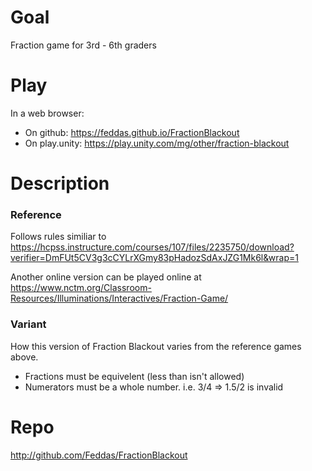# Goal

Fraction game for 3rd - 6th graders

# Play

In a web browser:
- On github: https://feddas.github.io/FractionBlackout
- On play.unity: https://play.unity.com/mg/other/fraction-blackout

# Description

### Reference

Follows rules similiar to https://hcpss.instructure.com/courses/107/files/2235750/download?verifier=DmFUt5CV3g3cCYLrXGmy83pHadozSdAxJZG1Mk6l&wrap=1

Another online version can be played online at https://www.nctm.org/Classroom-Resources/Illuminations/Interactives/Fraction-Game/

### Variant

How this version of Fraction Blackout varies from the reference games above.
- Fractions must be equivelent (less than isn't allowed)
- Numerators must be a whole number. i.e. 3/4 => 1.5/2 is invalid

# Repo

http://github.com/Feddas/FractionBlackout
